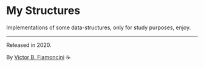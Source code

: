 # My Structures

Implementations of some data-structures, only for study purposes, enjoy.

----------
Released in 2020.

By [Victor B. Fiamoncini](https://github.com/Victor-Fiamoncini) ☕️
